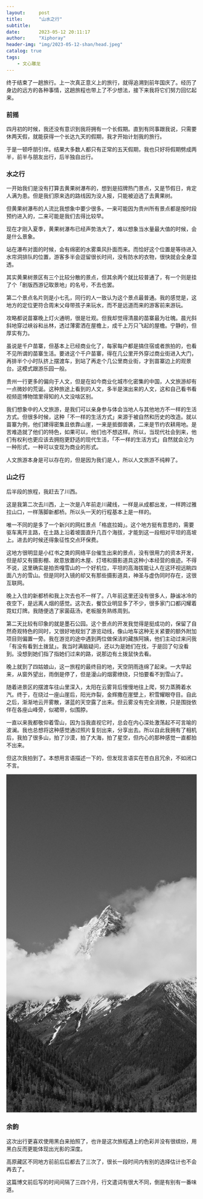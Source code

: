 ```yaml
---
layout:     post
title:      "山水之行"
subtitle:   
date:       2023-05-12 20:11:17
author:     "Xiphoray"
header-img: "img/2023-05-12-shan/head.jpeg"
catalog: true
tags:     
    - 文心雕龙
---
```



终于结束了一趟旅行。上一次真正意义上的旅行，就得追溯到前年国庆了。经历了身边的远方的各种事情，这趟旅程也带上了不少想法，接下来我将它们努力回忆起来。

### 前摇

四月初的时候，我还没有意识到我将拥有一个长假期。直到有同事跟我说，只需要休两天假，就能获得一个长达九天的假期，我才开始计划我的旅行。

于是一顿呼朋引伴。结果大多数人都只有正常的五天假期，我也只好将假期劈成两半，前半与朋友出行，后半独自出行。

### 水之行

一开始我们是没有打算去黄果树瀑布的，想到是招牌热门景点，又是节假日，肯定人满为患。但是我们原来选的路线因为没人报，只能被迫选了去黄果树。

但黄果树瀑布的人流比我想象中要少很多。一来可能因为贵州所有景点都是按时段预约进入的，二来可能是我们去得比较早。

现在才刚入夏季，黄果树瀑布已经声势浩大了，难以想象当水量最大值的时候，会是什么景象。

站在瀑布对面的时候，会有绵密的水雾乘风扑面而来。而恰好这个位置是等待进入水帘洞排队的位置，游客多半会逗留很长时间，没有防水的衣物，很快就会全身湿透。

其实黄果树景区有三个比较分散的景点，但其余两个就比较普通了，有一个则是挂了个「剧版西游记取景地」的名号，不去也罢。

第二个景点名片则是小七孔，同行的人一致认为这个景点最普通。我的感觉是，这地方的定位更符合周末父母带孩子来玩水，而不是远道而来的游客前来游玩。

攻略都说苗寨晚上灯火通明，很是壮观。但我却觉得清晨的苗寨最为壮魄。晨光斜斜地穿过峡谷和丛林，透过薄雾洒在屋檐上，成千上万只飞起的屋檐。宁静的，但厚实有力。

虽说是千户苗寨，但基本上已经商业化了，每家每户都是搞住宿或者旅拍的，也看不见所谓的苗寨生活。要进这个千户苗寨，得在几公里开外穿过商业街进入大门，再排半个小时队挤上摆渡车，到站了再走个几公里商业街，才到苗寨边上的观景台。这模式跟游乐园一般。

贵州一行更多的偏向于人文，但是在如今商业化城市化密集的中国，人文旅游却有一点微妙的荒诞。这种旅途上看到的人文，多半是演出来的人文，这和自己看书看视频逛博物馆里得知的人文没啥区别。

我们想象中的人文旅游，是我们可以亲身参与体会当地人与其他地方不一样的生活方式。但很多时候，这种「不一样的生活方式」来源于被自然和历史的改造。就以苗寨为例，他们建得密集且依靠山崖，一来是抵御兽袭，二来是节约农耕用地。是苦难造就了他们的特色，如果可以，他们也不想这样。所以，当现代社会到来，他们有权利也更应该去拥抱更舒适的现代生活，「不一样的生活方式」自然就会沦为一种形式，一种可以变现为商业的形式。

人文旅游本身是可以存在的，但是因为我们是人，所以人文旅游不纯粹了。

### 山之行

后半段的旅程，我赶去了川西。

这是我第二次去川西，上一次是八年前走川藏线，一样是从成都出发，一样跨过雅拉山口，一样落脚新都桥。所以头一天的行程基本上是一样的。

唯一不同的是多了一个新兴的网红景点「格底拉姆」。这个地方挺有意思的，需要驱车离开主路，在土路上沿着坡面直升几百个海拔，才能到这一段相对平坦的高坡上。进去的时候还得象征性交点环保费。

这地方很明显是小红书之类的网络平台催生出来的景点，没有很用力的资本开发，但是却又有摄影棚、故意放置的木屋、灯塔和摄影道具这种小本经营的痕迹。不得不说，这里确实是拍贡嘎雪山的一个好机位，平坦的高海拔能让人在这环视远眺四面八方的雪山。但是同时入镜的却又有那些摄影道具，神圣与虚伪同时存在，这很互联网。

晚上入住的新都桥和我上次去也不一样了。八年前这里还没有很多人，静谧冰冷的夜空下，是远离人烟的感觉。这次去，餐饮业明显多了不少，很多家门口都闪耀着霓虹灯牌。我随便选了家菌菇汤，老板服务熟练周到。

第二天比较有印象的就是墨石公园。这个景点的开发我觉得是挺成功的，保留了自然奇观特色的同时，又很好地规划了游览动线，像山地车这种无关紧要的额外附加项目则偏置一旁。我在游览的途中遇到两位做保洁的藏族阿姨，他们主动过来问我「有没有看到土拨鼠」。我当时满脑疑问，还以为是她们在找，于是回了句没看到。没想到她们指了指她们过来的路，说那边有土拨鼠快去看。

晚上就到了四姑娘山，这一旅程的最终目的地，天空阴雨连绵了起来。一大早起来，从窗外望出，雨倒是停了，但是漫山的烟雾缭绕，只怕要看不到雪山了。

随着进景区的摆渡车往山里深入，太阳在云雾背后慢慢地往上爬，努力蒸腾着水汽。终于，在绕过一座山崖后，阳光炸裂，金辉撒在崖壁上，积雪耀眼夺目。自此之后，渐渐地云开雾散，湛蓝的天空露了出来。但云雾没有完全消散，只是围拢依伴在各座山峰旁，似裙带，似围脖。

一直以来我都敬仰着雪山，因为当我直视它时，总会在内心深处激荡起不可言喻的波澜。我也总想将这种感觉通过照片复刻出来，分享出去。所以自此我拥有了相机后，我拍了很多山，拍了沙漠，拍了大海，拍了星空，但内心的那种感觉一直都拍不出来。

但这次我拍到了。本想用言语描述一下的，但发现言语实在苍白且冗余，不如闭口不言。

![BEST](/img/2023-05-12-shan/best.jpg)

### 余韵

这次出行更喜欢使用黑白来拍照了，也许是这次旅程遇上的色彩并没有很缤纷，用黑白反而更能体现出光影的深度。

高原藏区不同地方前前后后都去了三次了，很长一段时间内有别的选择估计也不会再去了。

这篇博文前后写的时间间隔了三四个月，行文遣词有很大不同，倒是有别有一番味道。
